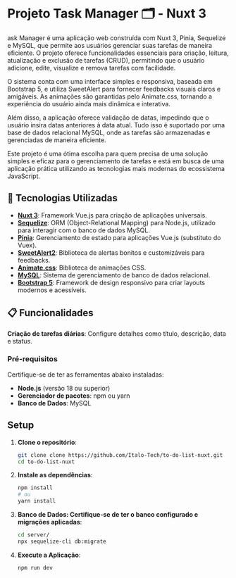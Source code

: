 # Projeto Task Manager 🗂️ - Nuxt 3

ask Manager é uma aplicação web construída com Nuxt 3, Pinia, Sequelize e MySQL, que permite aos usuários gerenciar suas tarefas de maneira eficiente. O projeto oferece funcionalidades essenciais para criação, leitura, atualização e exclusão de tarefas (CRUD), permitindo que o usuário adicione, edite, visualize e remova tarefas com facilidade.

O sistema conta com uma interface simples e responsiva, baseada em Bootstrap 5, e utiliza SweetAlert para fornecer feedbacks visuais claros e amigáveis. As animações são garantidas pelo Animate.css, tornando a experiência do usuário ainda mais dinâmica e interativa.

Além disso, a aplicação oferece validação de datas, impedindo que o usuário insira datas anteriores à data atual. Tudo isso é suportado por uma base de dados relacional MySQL, onde as tarefas são armazenadas e gerenciadas de maneira eficiente.

Este projeto é uma ótima escolha para quem precisa de uma solução simples e eficaz para o gerenciamento de tarefas e está em busca de uma aplicação prática utilizando as tecnologias mais modernas do ecossistema JavaScript.

## 🚀 Tecnologias Utilizadas

- **[Nuxt 3](https://nuxt.com/docs)**: Framework Vue.js para criação de aplicações universais.
- **[Sequelize](https://sequelize.org/)**: ORM (Object-Relational Mapping) para Node.js, utilizado para interagir com o banco de dados MySQL.
- **[Pinia](https://pinia.vuejs.org/)**: Gerenciamento de estado para aplicações Vue.js (substituto do Vuex).
- **[SweetAlert2](https://sweetalert2.github.io/)**: Biblioteca de alertas bonitos e customizáveis para feedbacks.
- **[Animate.css](https://animate.style/)**: Biblioteca de animações CSS.
- **[MySQL](https://www.mysql.com/)**: Sistema de gerenciamento de banco de dados relacional.
- **[Bootstrap 5](https://getbootstrap.com/)**: Framework de design responsivo para criar layouts modernos e acessíveis.

## 📋 Funcionalidades

**Criação de tarefas diárias**: Configure detalhes como título, descrição, data e status.

### Pré-requisitos

Certifique-se de ter as ferramentas abaixo instaladas:
- **Node.js** (versão 18 ou superior)
- **Gerenciador de pacotes**: npm ou yarn
- **Banco de Dados**: MySQL

## Setup

1. **Clone o repositório**:
   ```bash
   git clone clone https://github.com/Italo-Tech/to-do-list-nuxt.git
   cd to-do-list-nuxt
    ```
2. **Instale as dependências**:
   ```bash
   npm install
   # ou
   yarn install
   ```
4. **Banco de Dados: Certifique-se de ter o banco configurado e migrações aplicadas**:
   ```bash
   cd server/
   npx sequelize-cli db:migrate
   ```
4. **Execute a Aplicação**:

   ```bash
   npm run dev
   ```
